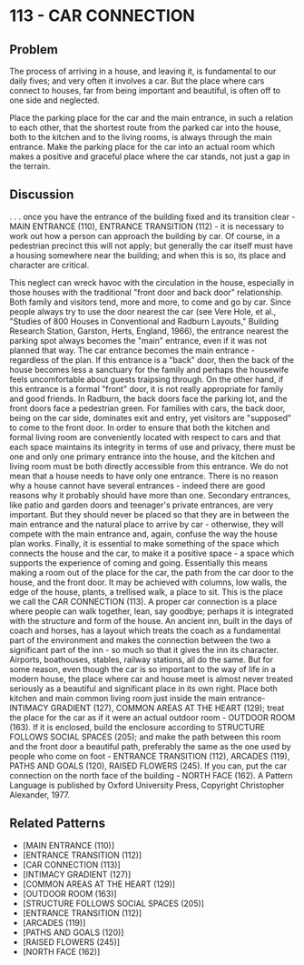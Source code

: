 # 113 - CAR CONNECTION

## Problem

The process of arriving in a house, and leaving it, is fundamental to our daily fives; and very often it involves a car. But the place where cars connect to houses, far from being important and beautiful, is often off to one side and neglected.

Place the parking place for the car and the main entrance, in such a relation to each other, that the shortest route from the parked car into the house, both to the kitchen and to the living rooms, is always through the main entrance. Make the parking place for the car into an actual room which makes a positive and graceful place where the car stands, not just a gap in the terrain.

## Discussion

. . . once you have the entrance of the building fixed and its transition clear - MAIN ENTRANCE (110), ENTRANCE TRANSITION (112) - it is necessary to work out how a person can approach the building by car. Of course, in a pedestrian precinct this will not apply; but generally the car itself must have a housing somewhere near the building; and when this is so, its place and character are critical.

This neglect can wreck havoc with the circulation in the house, especially in those houses with the traditional "front door and back door" relationship. Both family and visitors tend, more and more, to come and go by car. Since people always try to use the door nearest the car (see Vere Hole, et al., "Studies of 800 Houses in Conventional and Radburn Layouts," Building Research Station, Garston, Herts, England, 1966), the entrance nearest the parking spot always becomes the "main" entrance, even if it was not planned that way. The car entrance becomes the main entrance - regardless of the plan. If this entrance is a "back" door, then the back of the house becomes less a sanctuary for the family and perhaps the housewife feels uncomfortable about guests traipsing through. On the other hand, if this entrance is a formal "front" door, it is not really appropriate for family and good friends. In Radburn, the back doors face the parking lot, and the front doors face a pedestrian green. For families with cars, the back door, being on the car side, dominates exit and entry, yet visitors are "supposed" to come to the front door. In order to ensure that both the kitchen and formal living room are conveniently located with respect to cars and that each space maintains its integrity in terms of use and privacy, there must be one and only one primary entrance into the house, and the kitchen and living room must be both directly accessible from this entrance. We do not mean that a house needs to have only one entrance. There is no reason why a house cannot have several entrances - indeed there are good reasons why it probably should have more than one. Secondary entrances, like patio and garden doors and teenager's private entrances, are very important. But they should never be placed so that they are in between the main entrance and the natural place to arrive by car - otherwise, they will compete with the main entrance and, again, confuse the way the house plan works. Finally, it is essential to make something of the space which connects the house and the car, to make it a positive space - a space which supports the experience of coming and going. Essentially this means making a room out of the place for the car, the path from the car door to the house, and the front door. It may be achieved with columns, low walls, the edge of the house, plants, a trellised walk, a place to sit. This is the place we call the CAR CONNECTION (113). A proper car connection is a place where people can walk together, lean, say goodbye; perhaps it is integrated with the structure and form of the house. An ancient inn, built in the days of coach and horses, has a layout which treats the coach as a fundamental part of the environment and makes the connection between the two a significant part of the inn - so much so that it gives the inn its character. Airports, boathouses, stables, railway stations, all do the same. But for some reason, even though the car is so important to the way of life in a modern house, the place where car and house meet is almost never treated seriously as a beautiful and significant place in its own right. Place both kitchen and main common living room just inside the main entrance-INTIMACY GRADIENT (127), COMMON AREAS AT THE HEART (129); treat the place for the car as if it were an actual outdoor room - OUTDOOR ROOM (163). If it is enclosed, build the enclosure according to STRUCTURE FOLLOWS SOCIAL SPACES (205); and make the path between this room and the front door a beautiful path, preferably the same as the one used by people who come on foot - ENTRANCE TRANSITION (112), ARCADES (119), PATHS AND GOALS (120), RAISED FLOWERS (245). If you can, put the car connection on the north face of the building - NORTH FACE (162). A Pattern Language is published by Oxford University Press, Copyright Christopher Alexander, 1977.

## Related Patterns

- [MAIN ENTRANCE (110)]
- [ENTRANCE TRANSITION (112)]
- [CAR CONNECTION (113)]
- [INTIMACY GRADIENT (127)]
- [COMMON AREAS AT THE HEART (129)]
- [OUTDOOR ROOM (163)]
- [STRUCTURE FOLLOWS SOCIAL SPACES (205)]
- [ENTRANCE TRANSITION (112)]
- [ARCADES (119)]
- [PATHS AND GOALS (120)]
- [RAISED FLOWERS (245)]
- [NORTH FACE (162)]
